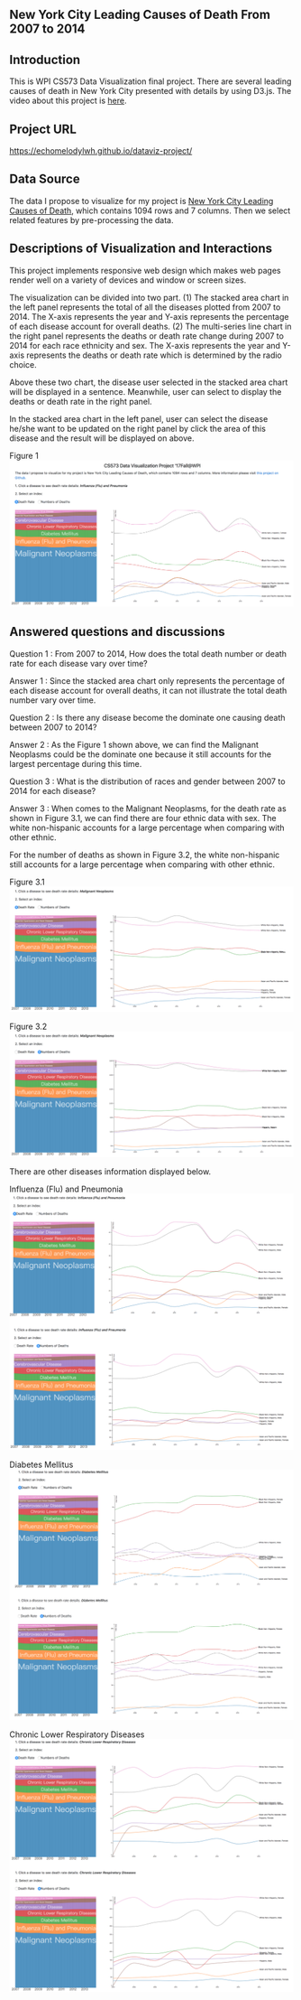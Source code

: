 ## New York City Leading Causes of Death From 2007 to 2014


## Introduction

This is WPI CS573 Data Visualization final project. There are several leading causes of death in New York City presented with details by using D3.js. The video about this project is [here](https://www.youtube.com/watch?v=NlzxE5QMq-c&feature=youtu.be).

## Project URL

https://echomelodylwh.github.io/dataviz-project/

## Data Source

The data I propose to visualize for my project is [New York City Leading Causes of Death](https://data.cityofnewyork.us/Health/New-York-City-Leading-Causes-of-Death/jb7j-dtam), which contains 1094 rows and 7 columns. Then we select related features by pre-processing the data.

## Descriptions of Visualization and Interactions

This project implements responsive web design which makes web pages render well on a variety of devices and window or screen sizes.

The visualization can be divided into two part. (1) The stacked area chart in the left panel represents the total of all the diseases plotted from 2007 to 2014. The X-axis represents the year and Y-axis represents the percentage of each disease account for overall deaths. (2) The multi-series line chart in the right panel represents the deaths or death rate change during 2007 to 2014 for each race ethnicity and sex. The X-axis represents the year and Y-axis represents the deaths or death rate which is determined by the radio choice.

Above these two chart, the disease user selected in the stacked area chart  will be displayed in  a sentence. Meanwhile, user can select to display the deaths or death rate in the right panel.

In the stacked area chart in the left panel, user can select the disease he/she want to be updated on the right panel by click the area of this disease and the result will be displayed on above.


Figure 1
![image](https://github.com/echomelodylwh/dataviz-project/blob/master/thumbnail.png)

## Answered questions and discussions

Question 1 :  From 2007 to 2014, How does the total death number or death rate for each disease vary over time?

Answer 1  :  Since the stacked area chart only represents the percentage of each disease account for overall deaths, it can not illustrate the total death number vary over time.

Question 2 : Is there any disease become the dominate one causing death between 2007 to 2014?

Answer 2 : As the Figure 1 shown above, we can find the Malignant Neoplasms could be the dominate one because it still accounts for the largest percentage during this time.

Question 3 : What is the distribution of races and gender between 2007 to 2014 for each disease?

Answer 3 :  When comes to the Malignant Neoplasms, for the death rate as shown in Figure 3.1, we can find there are four ethnic data with sex. The white non-hispanic accounts for a large percentage when comparing with other ethnic.

For the number of deaths as shown in Figure 3.2, the white non-hispanic still accounts for a large percentage when comparing with other ethnic.

Figure 3.1
![image](https://github.com/echomelodylwh/dataviz-project/blob/master/Figure3.1.png)

Figure 3.2
![image](https://github.com/echomelodylwh/dataviz-project/blob/master/Figure3.2.png)


There are other diseases information displayed below.

Influenza (Flu) and Pneumonia
![image](https://github.com/echomelodylwh/dataviz-project/blob/master/Influenza%20(Flu)%20and%20Pneumonia.png)

Diabetes Mellitus
![image](https://github.com/echomelodylwh/dataviz-project/blob/master/Diabetes%20Mellitus.png)

Chronic Lower Respiratory Diseases
![image](https://github.com/echomelodylwh/dataviz-project/blob/master/Chronic%20Lower%20Respiratory%20Diseases.png)






